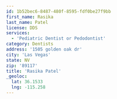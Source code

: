 ```yaml
---
id: 1b52bec6-8487-480f-8595-fdf0be27f9bb
first_name: Rasika
last_name: Patel
license: DDS
services:
  - 'Pediatric Dentist or Pedodontist'
category: Dentists
address: '1505 golden oak dr'
city: 'Las Vegas'
state: NV
zip: '89117'
title: 'Rasika Patel'
_geoloc:
  lat: 36.1533
  lng: -115.258
---
```


